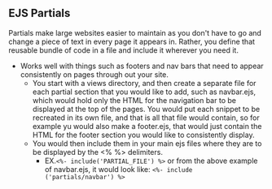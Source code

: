 ## EJS Partials
Partials make large websites easier to maintain as you don't have to go and change a piece of text in every page it appears in.  Rather, you define that reusable bundle of code in a file and include it wherever you need it.
- Works well with things such as footers and nav bars that need to appear consistently on pages through out your site.
  - You start with a views directory, and then create a separate file for each partial section that you would like to add, such as navbar.ejs, which would hold only the HTML for the navigation bar to be displayed at the top of the pages.  You would put each snippet to be recreated in its own file, and that is all that file would contain, so for example yu would also make a footer.ejs, that would just contain the HTML for the footer section you would like to consistently display.
  - You would then include them in your main ejs files where they are to be displayed by the <% %> delimiters.
    - EX.`` <%- include('PARTIAL_FILE') %> `` or from the above example of navbar.ejs, it would look like: ``<%- include ('partials/navbar') %>``